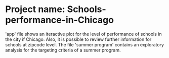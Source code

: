 # Project name: Schools-performance-in-Chicago

'app' file shows an iteractive plot for the level of performance of schools in the city if Chicago. Also, it is possible to review further information for schools at zipcode level. The file 'summer program' contains an exploratory analysis for the targeting criteria of a summer program.
